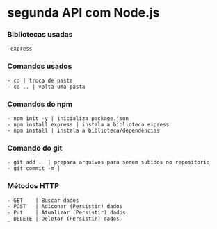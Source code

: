 # segunda API com Node.js

### Bibliotecas usadas
    -express

### Comandos usados
    - cd | troca de pasta
    - cd .. | volta uma pasta

### Comandos do npm
    - npm init -y | inicializa package.json
    - npm install express | instala a biblioteca express
    - npm install | instala a biblioteca/dependências
    
### Comando do git
    - git add .  | prepara arquivos para serem subidos no repositorio
    - git commit -m |

### Métodos HTTP
    - GET    | Buscar dados
    - POST   | Adiconar (Persistir) dados
    - Put    | Atualizar (Persistir) dados
    _ DELETE | Deletar (Persistir) dados
